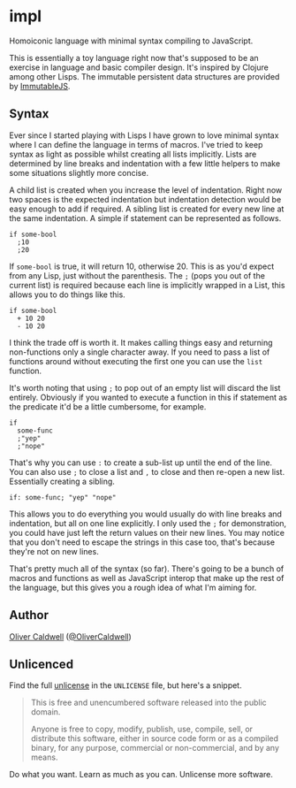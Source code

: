 # impl

Homoiconic language with minimal syntax compiling to JavaScript.

This is essentially a toy language right now that's supposed to be an exercise in language and basic compiler design. It's inspired by Clojure among other Lisps. The immutable persistent data structures are provided by [ImmutableJS][].

## Syntax

Ever since I started playing with Lisps I have grown to love minimal syntax where I can define the language in terms of macros. I've tried to keep syntax as light as possible whilst creating all lists implicitly. Lists are determined by line breaks and indentation with a few little helpers to make some situations slightly more concise.

A child list is created when you increase the level of indentation. Right now two spaces is the expected indentation but indentation detection would be easy enough to add if required. A sibling list is created for every new line at the same indentation. A simple if statement can be represented as follows.

```
if some-bool
  ;10
  ;20
```

If `some-bool` is true, it will return 10, otherwise 20. This is as you'd expect from any Lisp, just without the parenthesis. The `;` (pops you out of the current list) is required because each line is implicitly wrapped in a List, this allows you to do things like this.

```
if some-bool
  + 10 20
  - 10 20
```

I think the trade off is worth it. It makes calling things easy and returning non-functions only a single character away. If you need to pass a list of functions around without executing the first one you can use the `list` function.

It's worth noting that using `;` to pop out of an empty list will discard the list entirely. Obviously if you wanted to execute a function in this if statement as the predicate it'd be a little cumbersome, for example.

```
if
  some-func
  ;"yep"
  ;"nope"
```

That's why you can use `:` to create a sub-list up until the end of the line. You can also use `;` to close a list and `,` to close and then re-open a new list. Essentially creating a sibling.

```
if: some-func; "yep" "nope"
```

This allows you to do everything you would usually do with line breaks and indentation, but all on one line explicitly. I only used the `;` for demonstration, you could have just left the return values on their new lines. You may notice that you don't need to escape the strings in this case too, that's because they're not on new lines.

That's pretty much all of the syntax (so far). There's going to be a bunch of macros and functions as well as JavaScript interop that make up the rest of the language, but this gives you a rough idea of what I'm aiming for.

## Author

[Oliver Caldwell][author-site] ([@OliverCaldwell][author-twitter])

## Unlicenced

Find the full [unlicense][] in the `UNLICENSE` file, but here's a snippet.

>This is free and unencumbered software released into the public domain.
>
>Anyone is free to copy, modify, publish, use, compile, sell, or distribute this software, either in source code form or as a compiled binary, for any purpose, commercial or non-commercial, and by any means.

Do what you want. Learn as much as you can. Unlicense more software.

[unlicense]: http://unlicense.org/
[author-site]: http://oli.me.uk/
[author-twitter]: https://twitter.com/OliverCaldwell
[immutablejs]: https://github.com/facebook/immutable-js
